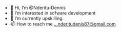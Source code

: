 - 👋 Hi, I’m @Nderitu-Dennis
- 👀 I’m interested in sofware development
- 🌱 I’m currently upskilling. 
- 📫 How to reach me ...nderitudenis87@gmail.com

<!---
Nderitu-Dennis/Nderitu-Dennis is a ✨ special ✨ repository because its `README.md` (this file) appears on your GitHub profile.
You can click the Preview link to take a look at your changes.
--->
